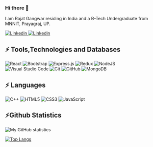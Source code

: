 ### Hi there 👋

I am Rajat Gangwar residing in India and a B-Tech Undergraduate from MNNIT, Prayagraj, UP.

<a href="https://www.linkedin.com/in/rajatgangwar41/" >
  <img
    alt="Linkedin"
    src="https://img.shields.io/badge/linkedin-0077B5?logo=linkedin&logoColor=white&style=for-the-badge"
  />
</a><a href="[https://www.linkedin.com/in/rajatgangwar41/](https://img.shields.io/badge/Gmail-D14836?style=for-the-badge&logo=gmail&logoColor=white)">
  <img
    alt="Linkedin"
    src="https://img.shields.io/badge/Gmail-D14836?style=for-the-badge&logo=gmail&logoColor=white"
  />
</a>

## ⚡ Tools,Technologies and Databases

![React](https://img.shields.io/badge/react-%2320232a.svg?style=for-the-badge&logo=react&logoColor=%2361DAFB) ![Bootstrap](https://img.shields.io/badge/bootstrap-%23563D7C.svg?style=for-the-badge&logo=bootstrap&logoColor=white) ![Express.js](https://img.shields.io/badge/express.js-%23404d59.svg?style=for-the-badge&logo=express&logoColor=%2361DAFB) ![Redux](https://img.shields.io/badge/redux-%23593d88.svg?style=for-the-badge&logo=redux&logoColor=white)  ![NodeJS](https://img.shields.io/badge/node.js-6DA55F?style=for-the-badge&logo=node.js&logoColor=white) ![Visual Studio Code](https://img.shields.io/badge/Visual%20Studio%20Code-0078d7.svg?style=for-the-badge&logo=visual-studio-code&logoColor=white) ![Git](https://img.shields.io/badge/git-%23F05033.svg?style=for-the-badge&logo=git&logoColor=white) ![GitHub](https://img.shields.io/badge/github-%23121011.svg?style=for-the-badge&logo=github&logoColor=white) ![MongoDB](https://img.shields.io/badge/MongoDB-%234ea94b.svg?style=for-the-badge&logo=mongodb&logoColor=white)

## ⚡ Languages

![C++](https://img.shields.io/badge/c++-%2300599C.svg?style=for-the-badge&logo=c%2B%2B&logoColor=white) ![HTML5](https://img.shields.io/badge/html5-%23E34F26.svg?style=for-the-badge&logo=html5&logoColor=white) ![CSS3](https://img.shields.io/badge/css3-%231572B6.svg?style=for-the-badge&logo=css3&logoColor=white) ![JavaScript](https://img.shields.io/badge/javascript-%23323330.svg?style=for-the-badge&logo=javascript&logoColor=%23F7DF1E)


## ⚡Github Statistics

![My GitHub statistics](https://github-readme-stats.vercel.app/api?username=rajatgangwar-41&show_icons=true&theme=radical)

[![Top Langs](https://github-readme-stats.vercel.app/api/top-langs/?username=rajatgangwar-41&layout=compact&theme=radicle)](https://github.com/rajatgangwar-41/github-readme-stats)
